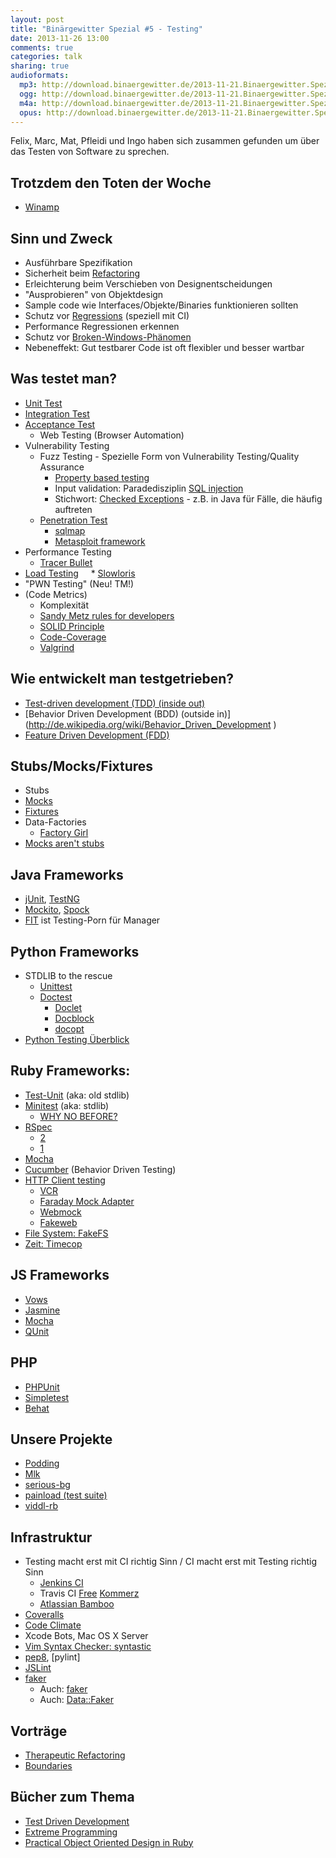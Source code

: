 ```yaml
---
layout: post
title: "Binärgewitter Spezial #5 - Testing"
date: 2013-11-26 13:00
comments: true
categories: talk
sharing: true
audioformats:
  mp3: http://download.binaergewitter.de/2013-11-21.Binaergewitter.Spezial.5.mp3
  ogg: http://download.binaergewitter.de/2013-11-21.Binaergewitter.Spezial.5.ogg
  m4a: http://download.binaergewitter.de/2013-11-21.Binaergewitter.Spezial.5.m4a
  opus: http://download.binaergewitter.de/2013-11-21.Binaergewitter.Spezial.5.opus
---
```

Felix, Marc, Mat, Pfleidi und Ingo haben sich zusammen gefunden um über das Testen von Software zu sprechen.

## Trotzdem den Toten der Woche

- [Winamp]( http://www.winamp.com/media-player/en )

## Sinn und Zweck

- Ausführbare Spezifikation
- Sicherheit beim [Refactoring]( http://en.wikipedia.org/wiki/Refactoring )
- Erleichterung beim Verschieben von Designentscheidungen
- "Ausprobieren" von Objektdesign
- Sample code wie Interfaces/Objekte/Binaries funktionieren sollten
- Schutz vor [Regressions]( http://en.wikipedia.org/wiki/Regression_testing ) (speziell mit CI)
- Performance Regressionen erkennen
- Schutz vor [Broken-Windows-Phänomen]( http://en.wikipedia.org/wiki/Broken_windows_theory )
- Nebeneffekt: Gut testbarer Code ist oft flexibler und besser wartbar

## Was testet man?

- [Unit Test]( http://en.wikipedia.org/wiki/Unit_test )
- [Integration Test]( http://en.wikipedia.org/wiki/Integration_testing )
- [Acceptance Test]( http://en.wikipedia.org/wiki/Acceptance_testing )
    * Web Testing (Browser Automation)
- Vulnerability Testing
    * Fuzz Testing - Spezielle Form von Vulnerability Testing/Quality Assurance
        - [Property based testing]( http://blog.jessitron.com/2013/04/property-based-testing-what-is-it.html )
        - Input validation: Paradedisziplin [SQL injection]( http://en.wikipedia.org/wiki/SQL_injection )
        - Stichwort: [Checked Exceptions]( http://en.wikipedia.org/wiki/Checked_exception#Checked_exceptions ) - z.B. in Java für Fälle, die häufig auftreten
    * [Penetration Test]( http://en.wikipedia.org/wiki/Penetration_testing )
        - [sqlmap]( http://sqlmap.org/ )
        - [Metasploit framework]( http://www.metasploit.com/ )
- Performance Testing
    *  [Tracer Bullet]( http://ninjasandrobots.com/rails-performance-help-tracer-bullets ) 
- [Load Testing]( http://en.wikipedia.org/wiki/Load_testing )
    * [Slowloris]( http://en.wikipedia.org/wiki/Slowloris )
- "PWN Testing" (Neu! TM!)
- (Code Metrics)
    * Komplexität
    * [Sandy Metz rules for developers]( http://robots.thoughtbot.com/sandi-metz-rules-for-developers )
    * [SOLID Principle]( http://en.wikipedia.org/wiki/SOLID_(object-oriented_design) )
    * [Code-Coverage]( http://en.wikipedia.org/wiki/Code_coverage )
    * [Valgrind]( http://valgrind.org/ )

## Wie entwickelt man testgetrieben?

- [Test-driven development (TDD) (inside out)]( http://de.wikipedia.org/wiki/Testgetriebene_Entwicklung )
- [Behavior Driven Development (BDD) (outside in)] (http://de.wikipedia.org/wiki/Behavior_Driven_Development )
- [Feature Driven Development (FDD)](http://de.wikipedia.org/wiki/Feature_Driven_Development )

## Stubs/Mocks/Fixtures

- Stubs
- [Mocks]( http://en.wikipedia.org/wiki/Mock_object )
- [Fixtures]( http://en.wikipedia.org/wiki/Test_fixture )
- Data-Factories
    * [Factory Girl]( https://github.com/thoughtbot/factory_girl )
- [Mocks aren't stubs]( http://martinfowler.com/articles/mocksArentStubs.html )


## Java Frameworks

- [jUnit]( http://junit.org ), [TestNG]( http://testng.org )
- [Mockito]( https://code.google.com/p/mockito/ ), [Spock]( https://code.google.com/p/spock/ )
- [FIT]( http://fit.c2.com/ ) ist Testing-Porn für Manager

## Python Frameworks

- STDLIB to the rescue
    * [Unittest]( http://docs.python.org/2/library/unittest.html )
    * [Doctest]( http://docs.python.org/2/library/doctest.html )
        - [Doclet]( http://de.wikipedia.org/wiki/Doclet )
        - [Docblock]( http://www.stack.nl/~dimitri/doxygen/manual/docblocks.html )
        - [docopt]( https://github.com/docopt/docopt )
- [Python Testing Überblick]( https://wiki.python.org/moin/PythonTestingToolsTaxonomy )

## Ruby Frameworks:

- [Test-Unit]( http://www.ruby-doc.org/stdlib-1.8.7/libdoc/test/unit/rdoc/Test/Unit.html ) (aka: old stdlib)
- [Minitest]( https://github.com/seattlerb/minitest ) (aka: stdlib)
    * [WHY NO BEFORE?]( http://bfts.rubyforge.org/minitest/MiniTest/Unit.html#method-c-after_tests )
- [RSpec]( http://rspec.info/ )
    * [2]( https://www.relishapp.com/rspec )
    * [1]( http://old.rspec.info/ )
- [Mocha]( http://gofreerange.com/mocha/docs/ )
- [Cucumber]( http://cukes.info/ ) (Behavior Driven Testing)
- [HTTP Client testing]( http://robots.thoughtbot.com/how-to-stub-external-services-in-tests/ )
    * [VCR]( https://github.com/vcr/vcr )
    * [Faraday Mock Adapter]( https://github.com/lostisland/faraday )
    * [Webmock]( https://github.com/bblimke/webmock )
    * [Fakeweb]( https://github.com/chrisk/fakeweb )
-  [File System: FakeFS]( https://github.com/defunkt/fakefs )
- [Zeit: Timecop]( https://github.com/travisjeffery/timecop )

## JS Frameworks

- [Vows]( http://vowsjs.org/ )
- [Jasmine]( http://pivotal.github.io/jasmine/ )
- [Mocha]( http://visionmedia.github.io/mocha/ )
- [QUnit]( http://qunitjs.com/ )

## PHP

- [PHPUnit]( http://phpunit.de/manual/current/en/index.html )
- [Simpletest]( http://www.simpletest.org/ )
- [Behat]( http://behat.org/ )

## Unsere Projekte

- [Podding]( https://github.com/Podding/Podding )
- [Mlk]( https://github.com/pfleidi/mlk )
- [serious-bg]( https://github.com/Binaergewitter/serious-bg )
- [painload (test suite)]( https://github.com/krebscode/painload/blob/master/util/Makefile )
- [viddl-rb]( https://github.com/rb2k/viddl-rb )


## Infrastruktur

- Testing macht erst mit CI richtig Sinn / CI macht erst mit Testing richtig Sinn
    * [Jenkins CI]( http://jenkins-ci.org )
    * Travis CI [Free]( http://travis-ci.org ) [Kommerz]( http://travis-ci.com/ )
    * [Atlassian Bamboo]( https://www.atlassian.com/software/bamboo )
- [Coveralls]( https://coveralls.io/ )
- [Code Climate]( https://codeclimate.com/ )
- Xcode Bots, Mac OS X Server
- [Vim Syntax Checker: syntastic]( https://github.com/scrooloose/syntastic )
- [pep8](http://www.python.org/dev/peps/pep-0008/), [pylint]
- [JSLint]( http://www.jslint.com/ )
- [faker]( https://github.com/joke2k/faker )
    * Auch: [faker]( https://github.com/stympy/faker )
    * Auch: [Data::Faker]( http://search.cpan.org/~jasonk/Data-Faker-0.07/lib/Data/Faker.pm )

## Vorträge

- [Therapeutic Refactoring]( http://www.confreaks.com/videos/1071-cascadiaruby2012-therapeutic-refactoring )
- [Boundaries]( http://confreaks.com/videos/1314-rubyconf2012-boundaries )

## Bücher zum Thema

- [Test Driven Development]( http://amzn.to/1cHruyZ )
- [Extreme Programming]( http://amzn.to/1fl5I9h )
- [Practical Object Oriented Design in Ruby]( http://www.poodr.com/ )

